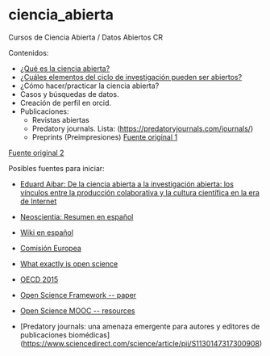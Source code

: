 # ciencia_abierta
Cursos de Ciencia Abierta / Datos Abiertos CR


Contenidos: 

- [¿Qué es la ciencia abierta?](https://github.com/malfaro2/ciencia_abierta/blob/master/%C2%BFQu%C3%A9%3F.Rmd#qu%C3%A9-es-la-ciencia-abierta)
- [¿Cuáles elementos del ciclo de investigación pueden ser abiertos?](https://github.com/malfaro2/ciencia_abierta/blob/master/%C2%BFCu%C3%A1les%3F.Rmd)
- ¿Cómo hacer/practicar la ciencia abierta?
- Casos y búsquedas de datos. 
- Creación de perfil en orcid.
- Publicaciones:
	- Revistas abiertas
	- Predatory journals. Lista: (https://predatoryjournals.com/journals/)
	- Preprints (Preimpresiones)
[Fuente original 1](https://www.slideshare.net/sjDCC/open-science-55575211)

[Fuente original 2](https://www.fosteropenscience.eu/learning/introduction-to-open-science/#/id/598dd7835720060b1fcdf8b4)

Posibles fuentes para iniciar:

- [Eduard Aibar: De la ciencia abierta a la investigación abierta: los vínculos entre la producción colaborativa y la cultura científica en la era de Internet](https://www.uoc.edu/webs/eaibar/_resources/documents/Aibar_hibri.pdf)

- [Neoscientia: Resumen en español](http://www.neoscientia.com/ciencia-abierta/)

- [Wiki en español](https://es.wikipedia.org/wiki/Ciencia_abierta)

- [Comisión Europea](http://ec.europa.eu/programmes/horizon2020/en/h2020-section/open-science-open-access)

- [What exactly is open science](http://openscience.org/what-exactly-is-open-science/)

- [OECD 2015](http://wiki.lib.sun.ac.za/images/0/02/Open-science-oecd.pdf)

- [Open Science Framework -- paper](https://www.ncbi.nlm.nih.gov/pmc/articles/PMC5370619/)

- [Open Science MOOC -- resources](https://opensciencemooc.eu/open-science-resources/)

- [Predatory journals: una amenaza emergente para autores y editores de publicaciones biomédicas] (https://www.sciencedirect.com/science/article/pii/S1130147317300908)
